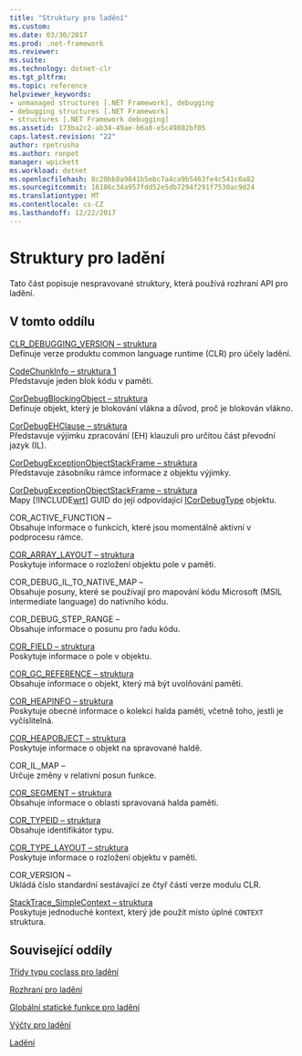 ```yaml
---
title: "Struktury pro ladění"
ms.custom: 
ms.date: 03/30/2017
ms.prod: .net-framework
ms.reviewer: 
ms.suite: 
ms.technology: dotnet-clr
ms.tgt_pltfrm: 
ms.topic: reference
helpviewer_keywords:
- unmanaged structures [.NET Framework], debugging
- debugging structures [.NET Framework]
- structures [.NET Framework debugging]
ms.assetid: 173ba2c2-ab34-49ae-b6a8-e5c49882bf05
caps.latest.revision: "22"
author: rpetrusha
ms.author: ronpet
manager: wpickett
ms.workload: dotnet
ms.openlocfilehash: 8c20bb8a9841b5ebc7a4ca9b5463fe4c541c0a82
ms.sourcegitcommit: 16186c34a957fdd52e5db7294f291f7530ac9d24
ms.translationtype: MT
ms.contentlocale: cs-CZ
ms.lasthandoff: 12/22/2017
---
```

# <a name="debugging-structures"></a>Struktury pro ladění
Tato část popisuje nespravované struktury, která používá rozhraní API pro ladění.  
  
## <a name="in-this-section"></a>V tomto oddílu  
 [CLR_DEBUGGING_VERSION – struktura](../../../../docs/framework/unmanaged-api/debugging/clr-debugging-version-structure.md)  
 Definuje verze produktu common language runtime (CLR) pro účely ladění.  
  
 [CodeChunkInfo – struktura 1](../../../../docs/framework/unmanaged-api/debugging/codechunkinfo-structure.md)  
 Představuje jeden blok kódu v paměti.  
  
 [CorDebugBlockingObject – struktura](../../../../docs/framework/unmanaged-api/debugging/cordebugblockingobject-structure.md)  
 Definuje objekt, který je blokování vlákna a důvod, proč je blokován vlákno.  
  
 [CorDebugEHClause – struktura](../../../../docs/framework/unmanaged-api/debugging/cordebugehclause-structure.md)  
 Představuje výjimku zpracování (EH) klauzuli pro určitou část převodní jazyk (IL).  
  
 [CorDebugExceptionObjectStackFrame – struktura](../../../../docs/framework/unmanaged-api/debugging/cordebugexceptionobjectstackframe-structure.md)  
 Představuje zásobníku rámce informace z objektu výjimky.  
  
 [CorDebugExceptionObjectStackFrame – struktura](../../../../docs/framework/unmanaged-api/debugging/cordebugexceptionobjectstackframe-structure.md)  
 Mapy [!INCLUDE[wrt](../../../../includes/wrt-md.md)] GUID do její odpovídající [ICorDebugType](../../../../docs/framework/unmanaged-api/debugging/icordebugtype-interface.md) objektu.  
  
 COR_ACTIVE_FUNCTION –  
 Obsahuje informace o funkcích, které jsou momentálně aktivní v podprocesu rámce.  
  
 [COR_ARRAY_LAYOUT – struktura](../../../../docs/framework/unmanaged-api/debugging/cor-array-layout-structure.md)  
 Poskytuje informace o rozložení objektu pole v paměti.  
  
 COR_DEBUG_IL_TO_NATIVE_MAP –  
 Obsahuje posuny, které se používají pro mapování kódu Microsoft (MSIL intermediate language) do nativního kódu.  
  
 COR_DEBUG_STEP_RANGE –  
 Obsahuje informace o posunu pro řadu kódu.  
  
 [COR_FIELD – struktura](../../../../docs/framework/unmanaged-api/debugging/cor-field-structure.md)  
 Poskytuje informace o pole v objektu.  
  
 [COR_GC_REFERENCE – struktura](../../../../docs/framework/unmanaged-api/debugging/cor-gc-reference-structure.md)  
 Obsahuje informace o objekt, který má být uvolňování paměti.  
  
 [COR_HEAPINFO – struktura](../../../../docs/framework/unmanaged-api/debugging/cor-heapinfo-structure.md)  
 Poskytuje obecné informace o kolekci halda paměti, včetně toho, jestli je vyčíslitelná.  
  
 [COR_HEAPOBJECT – struktura](../../../../docs/framework/unmanaged-api/debugging/cor-heapobject-structure.md)  
 Poskytuje informace o objekt na spravované haldě.  
  
 COR_IL_MAP –  
 Určuje změny v relativní posun funkce.  
  
 [COR_SEGMENT – struktura](../../../../docs/framework/unmanaged-api/debugging/cor-segment-structure.md)  
 Obsahuje informace o oblasti spravovaná halda paměti.  
  
 [COR_TYPEID – struktura](../../../../docs/framework/unmanaged-api/debugging/cor-typeid-structure.md)  
 Obsahuje identifikátor typu.  
  
 [COR_TYPE_LAYOUT – struktura](../../../../docs/framework/unmanaged-api/debugging/cor-type-layout-structure.md)  
 Poskytuje informace o rozložení objektu v paměti.  
  
 COR_VERSION –  
 Ukládá číslo standardní sestávající ze čtyř částí verze modulu CLR.  
  
 [StackTrace_SimpleContext – struktura](../../../../docs/framework/unmanaged-api/debugging/stacktrace-simplecontext-structure.md)  
 Poskytuje jednoduché kontext, který jde použít místo úplné `CONTEXT` struktura.  
  
## <a name="related-sections"></a>Související oddíly  
 [Třídy typu coclass pro ladění](../../../../docs/framework/unmanaged-api/debugging/debugging-coclasses.md)  
  
 [Rozhraní pro ladění](../../../../docs/framework/unmanaged-api/debugging/debugging-interfaces.md)  
  
 [Globální statické funkce pro ladění](../../../../docs/framework/unmanaged-api/debugging/debugging-global-static-functions.md)  
  
 [Výčty pro ladění](../../../../docs/framework/unmanaged-api/debugging/debugging-enumerations.md)  
  
 [Ladění](../../../../docs/framework/unmanaged-api/debugging/index.md)
